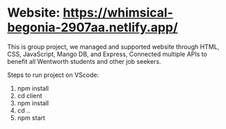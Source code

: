 # Website: https://whimsical-begonia-2907aa.netlify.app/ 
This is group project, we managed and supported website through HTML, CSS, JavaScript, Mango DB, and Express, 
Connected multiple APIs to benefit all Wentworth students and other job seekers.

Steps to run project on VScode:

1. npm install
2. cd client
3. npm install
4. cd ..
5. npm start


